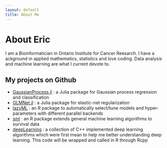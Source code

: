 ```yaml
---
layout: default
title: About Me
---
```


<div class="post">
	<h1 class="pageTitle">About Eric</h1>
	<p class="intro">
		I am a Bioinformatician in Ontario Institute for Cancer Reesarch. I have 
		a ackground in applied mathematics, statistics and love coding. Data analysis and machine learning
		are what I current devote to. 
	</p>
	<h2>My projects on Github</h2>
	<ul>
		<li><a href="https://github.com/linxihui/GaussianProcess.jl">GaussianProcess.jl</a> : a Julia package for Gaussian process regression and classification</li>
		<li><a href="https://github.com/linxihui/GLMNet.jl">GLMNet.jl</a> : a Julia package for elastic-net regularization</li>
		<li><a href="https://github.com/linxihui/lazyML">lazyML</a> : an R package to automatically select/tune models and hyper-parameters with different parallel backends</li>
		<li><a href="https://github.com/linxihui/sml">sml</a> : an R package extends general machine learning algorithms to survival data</li>
		<li><a href="https://github.com/linxihui/deepLearning">deepLearning</a> : a collection of C++ implemented deep learning algorithms which were first mean to help me better understanding deep learning. This code will be wrapped and called in R through Rcpp</li>
  	</ul>
</div>
